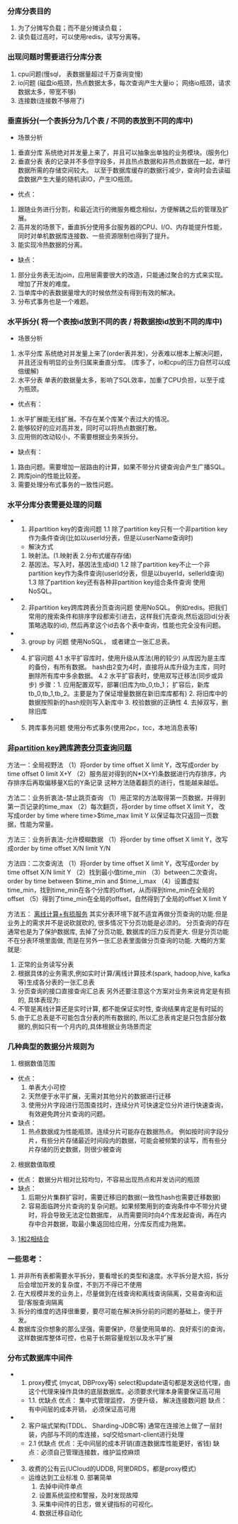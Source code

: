 ### 分库分表目的
1. 为了分摊写负载；而不是分摊读负载；
2. 读负载过高时，可以使用redis，读写分离等。

### 出现问题时需要进行分库分表
1. cpu问题(慢sql， 表数据量超过千万查询变慢)
2. io问题 (磁盘io瓶颈，热点数据太多，每次查询产生大量io； 网络io瓶颈，请求数据太多，带宽不够)
3. 连接数(连接数不够用了)

###  垂直拆分(一个表拆分为几个表 / 不同的表放到不同的库中)
- 场景分析
1. 垂直分库
   系统绝对并发量上来了，并且可以抽象出单独的业务模块。(服务化)
2. 垂直分表
   表的记录并不多但字段多，并且热点数据和非热点数据在一起，单行数据所需的存储空间较大。
以至于数据库缓存的数据行减少，查询时会去读磁盘数据产生大量的随机读IO，产生IO瓶颈。

- 优点：
1. 跟随业务进行分割，和最近流行的微服务概念相似，方便解耦之后的管理及扩展。
2. 高并发的场景下，垂直拆分使用多台服务器的CPU、I/O、内存能提升性能，
     同时对单机数据库连接数、一些资源限制也得到了提升。
3. 能实现冷热数据的分离。

- 缺点：
1. 部分业务表无法join，应用层需要很大的改造，只能通过聚合的方式来实现。增加了开发的难度。
2. 当单库中的表数据量增大的时候依然没有得到有效的解决。
3. 分布式事务也是一个难题。

### 水平拆分( 将一个表按id放到不同的表 / 将数据按id放到不同的库中)
- 场景分析
1. 水平分库
   系统绝对并发量上来了(order表并发)，分表难以根本上解决问题，并且还没有明显的业务归属来垂直分库。
(库多了，io和cpu的压力自然可以成倍缓解)
2. 水平分表
   单表的数据量太多，影响了SQL效率，加重了CPU负担，以至于成为瓶颈。

- 优点有：
1. 水平扩展能无线扩展。不存在某个库某个表过大的情况。
2. 能够较好的应对高并发，同时可以将热点数据打散。
3. 应用侧的改动较小，不需要根据业务来拆分。

- 缺点有：
1. 路由问题。需要增加一层路由的计算，如果不带分片键查询会产生广播SQL。
2. 跨库join的性能比较差。
3. 需要处理分布式事务的一致性问题。

### 水平分库分表需要处理的问题
- 1. 非partition key的查询问题
1.1 除了partition key只有一个非partition key作为条件查询(比如以userId分表，但是以userName查询时)
   - 解決方式
    1. 映射法。(1.映射表 2.分布式缓存存储)
    2. 基因法。写入时，基因法生成id()
1.2 除了partition key不止一个非partition key作为条件查询(userId分表，但是以buyerId，sellerId查询)
1.3 除了partition key还有各种非partition key组合条件查询
使用NoSQL。

- 2. 非partition key跨库跨表分页查询问题
使用NoSQL。
例如redis。把我们常用的搜索条件和排序字段都索引进去，这样我们先查询,然后返回id(分表策略选取的id),
然后再拿这个id去各个表中查询，性能也完全没有问题。

- 3. group by 问题
使用NoSQL， 或者建立一张汇总表。

- 4. 扩容问题
4.1 水平扩容库时，使用升级从库法(用的较少)
  从库因为是主库的备份，有所有数据。 hash由2变为4时，直接将从库升级为主库，同时删除所有库中多余数据。
4.2 水平扩容表时，使用双写迁移法(同步或异步)
步骤：1. 应用配置双写，部署(旧库为tb_0,tb_1； 扩容后，新库tb_0,tb_1,tb_2。主要是为了保证增量数据在新旧库库都有)
     2. 将旧库中的数据按照新的hash规则写入新库中
     3. 校验数据的正确性
     4. 去掉双写，删除旧库
     
- 5. 跨库事务问题
   使用分布式事务(使用2pc，tcc，本地消息表等)
### [非partition key跨库跨表分页查询问题](https://mp.weixin.qq.com/s/h99sXP4mvVFsJw6Oh3aU5A?)
 
方法一：全局视野法
（1）将order by time offset X limit Y，改写成order by time offset 0 limit X+Y
（2）服务层对得到的N*(X+Y)条数据进行内存排序，内存排序后再取偏移量X后的Y条记录
   这种方法随着翻页的进行，性能越来越低。
 
方法二：业务折衷法-禁止跳页查询
（1）用正常的方法取得第一页数据，并得到第一页记录的time_max
（2）每次翻页，将order by time offset X limit Y，
         改写成order by time where time>$time_max limit Y
    以保证每次只返回一页数据，性能为常量。
 
方法三：业务折衷法-允许模糊数据
（1）将order by time offset X limit Y，改写成order by time offset X/N limit Y/N
 
方法四：二次查询法
（1）将order by time offset X limit Y，改写成order by time offset X/N limit Y
（2）找到最小值time_min
（3）between二次查询，order by time between $time_min and $time_i_max
（4）设置虚拟time_min，找到time_min在各个分库的offset，从而得到time_min在全局的offset
（5）得到了time_min在全局的offset，自然得到了全局的offset X limit Y

方法五： [离线计算+有损服务](https://www.cnblogs.com/lhh-north/p/11140940.html)
其实分表环境下就不适宜再做分页查询的功能.但是业务上的需求并不是说砍就砍的, 很多情况下分页功能是必须的。
分页查询的存在通常也是为了保护数据库, 去掉了分页功能, 数据库的压力反而更大.
但是分页功能不在分表环境里面做, 而是在另外一张汇总表里面做分页查询的功能.
大概的方案就是:
1. 正常的业务读写分表
2. 根据具体的业务需求,例如实时计算/离线计算技术(spark, hadoop,hive, kafka等)生成各分表的一张汇总表
3. 分页查询的接口直接查询汇总表
另外还要注意这个方案对业务来说肯定是有损的, 具体表现为:
1. 不管是离线计算还是实时计算, 都不能保证实时性, 查询结果肯定是有时延的
2. 由于汇总表是不可能包含分表的所有数据的, 所以汇总表肯定是只包含部分数据的,例如只有一个月内的,具体根据业务场景而定


### 几种典型的数据分片规则为
1. 根据数值范围   
  - 优点：
    1. 单表大小可控
    2. 天然便于水平扩展，无需对其他分片的数据进行迁移
    3. 使用分片字段进行范围查找时，连续分片可快速定位分片进行快速查询，有效避免跨分片查询的问题。
  - 缺点：
    1. 热点数据成为性能瓶颈。连续分片可能存在数据热点。
     例如按时间字段分片，有些分片存储最近时间段内的数据，可能会被频繁的读写，而有些分片存储的历史数据，则很少被查询
2. 根据数值取模
  - 优点：
    数据分片相对比较均匀，不容易出现热点和并发访问的瓶颈
  - 缺点：
    1. 后期分片集群扩容时，需要迁移旧的数据(一致性hash也需要迁移数据)
    2. 容易面临跨分片查询的复杂问题。如果频繁用到的查询条件中不带分片键时，将会导致无法定位数据库，
      从而需要同时向4个库发起查询，再在内存中合并数据，取最小集返回给应用，分库反而成为拖累。
3. [1和2相结合](https://www.cnblogs.com/liuqingzheng/p/10755148.html)

### 一些思考：
1. 并非所有表都需要水平拆分，要看增长的类型和速度。水平拆分是大招，拆分后会增加开发的复杂度，不到万不得已不使用
2. 在大规模并发的业务上，尽量做到在线查询和离线查询隔离，交易查询和运营/客服查询隔离
3. 拆分的维度的选择很重要，要尽可能在解决拆分前的问题的基础上，便于开发。  
4. 数据库没你想象的那么坚强，需要保护，尽量使用简单的、良好索引的查询，这样数据库整体可控，也易于长期容量规划以及水平扩展


### 分布式数据库中间件
- 1. proxy模式 (mycat, DBProxy等)
  select和update语句都是发送给代理，由这个代理来操作具体的底层数据库。必须要求代理本身需要保证高可用
   - 1.1. 优缺点
    优点： 集中式管理监控， 方便升级， 解决连接数问题
    缺点： 有中间层的成本开销， 必须保证高可用
- 2. 客户端式架构(TDDL、 Sharding-JDBC等)
  通常在连接池上做了一层封装，内部与不同的库连接，sql交给smart-client进行处理
   - 2.1 优缺点
    优点：无中间层的成本开销(直连数据库性能更好，省钱)
    缺点：必须自己管理连接数，维护监控麻烦
- 3. 收费的公有云(UCloud的UDDB, 阿里DRDS，都是proxy模式)
    - 运维达到工业标准
       0. 部署简单
       1. 去掉中间件单点
       2. 设置系统监控和警报，及时发现故障
       3. 采集中间件的日志，做关键指标的可视化。
       4. 数据迁移自动化

    